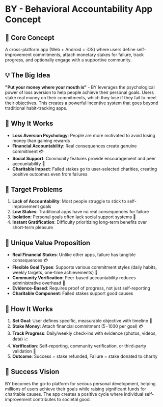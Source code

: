 # BY - Behavioral Accountability App Concept

## 🚀 Core Concept
A cross-platform app (Web + Android + iOS) where users define self-improvement commitments, attach monetary stakes for failure, track progress, and optionally engage with a supportive community.

## 💡 The Big Idea
**"Put your money where your mouth is"** - BY leverages the psychological power of loss aversion to help people achieve their personal goals. Users stake real money on their commitments, which they lose if they fail to meet their objectives. This creates a powerful incentive system that goes beyond traditional habit-tracking apps.

## 🧠 Why It Works
- **Loss Aversion Psychology**: People are more motivated to avoid losing money than gaining rewards
- **Financial Accountability**: Real consequences create genuine commitment 💳
- **Social Support**: Community features provide encouragement and peer accountability 👥
- **Charitable Impact**: Failed stakes go to user-selected charities, creating positive outcomes even from failures

## 🎯 Target Problems
1. **Lack of Accountability**: Most people struggle to stick to self-improvement goals
2. **Low Stakes**: Traditional apps have no real consequences for failure
3. **Isolation**: Personal goals often lack social support systems 👥
4. **Instant Gratification**: Difficulty prioritizing long-term benefits over short-term pleasure

## 🎯 Unique Value Proposition
- **Real Financial Stakes**: Unlike other apps, failure has tangible consequences 💳
- **Flexible Goal Types**: Supports various commitment styles (daily habits, weekly targets, one-time achievements) 🎯
- **Community Verification**: Peer-based accountability reduces administrative overhead 👥
- **Evidence-Based**: Requires proof of progress, not just self-reporting
- **Charitable Component**: Failed stakes support good causes

## 🏃 How It Works
1. **Set Goal**: User defines specific, measurable objective with timeline 🎯
2. **Stake Money**: Attach financial commitment ($5-$1000 per goal) 💳
3. **Track Progress**: Daily/weekly check-ins with evidence (photos, videos, data) 📈
4. **Verification**: Self-reporting, community verification, or third-party validation 👥
5. **Outcome**: Success = stake refunded, Failure = stake donated to charity

## 🎉 Success Vision
BY becomes the go-to platform for serious personal development, helping millions of users achieve their goals while raising significant funds for charitable causes. The app creates a positive cycle where individual self-improvement contributes to societal good.